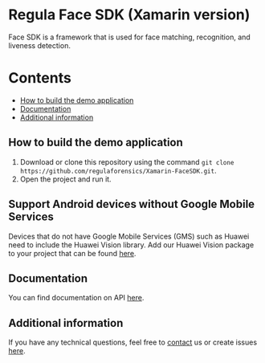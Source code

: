 # Regula Face SDK (Xamarin version)
Face SDK is a framework that is used for face matching, recognition, and liveness detection.

# Contents
* [How to build the demo application](#how-to-build-the-demo-application)
* [Documentation](#documentation)
* [Additional information](#additional-information)

## How to build the demo application
1. Download or clone this repository using the command `git clone https://github.com/regulaforensics/Xamarin-FaceSDK.git`.
2. Open the project and run it.

## Support Android devices without Google Mobile Services
Devices that do not have Google Mobile Services (GMS) such as Huawei need to include the Huawei Vision library. Add our Huawei Vision package to your project that can be found [here](https://www.nuget.org/packages/Xamarin.Regula.HuaweiVision.Android).

## Documentation
You can find documentation on API [here](https://docs.regulaforensics.com/face-sdk).

## Additional information
If you have any technical questions, feel free to [contact](mailto:support@regulaforensics.com) us or create issues [here](https://github.com/regulaforensics/Xamarin-FaceSDK/issues).
